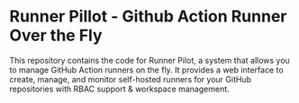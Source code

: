 # Runner Pillot - Github Action Runner Over the Fly

This repository contains the code for Runner Pilot, a system that allows you to manage GitHub Action runners on the fly. It provides a web interface to create, manage, and monitor self-hosted runners for your GitHub repositories with RBAC support & workspace management.
